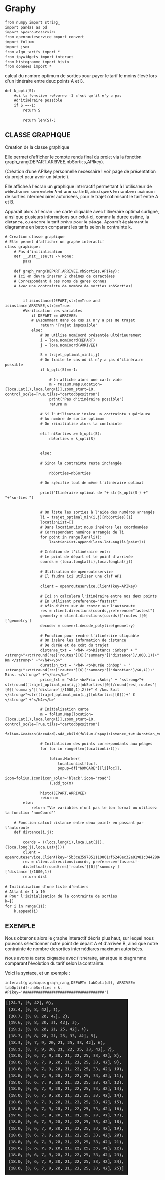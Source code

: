 # Graphy


    from numpy import string_
    import pandas as pd
    import openrouteservice
    from openrouteservice import convert
    import folium
    import json
    from algo_tarifs import *
    from ipywidgets import interact
    from histogramme import histo
    from donnees import *


calcul du nombre optimum de sorties pour payer le tarif le moins élevé lors d'un itinéraire entre deux points A et B.

    def k_opti(S):
        #si la fonction retourne -1 c'est qu'il n'y a pas 
        #d'itinéraire possible
        if S ==-1:
            return S

            return len(S)-1



## CLASSE GRAPHIQUE

Creation de la classe graphique

Elle permet d'afficher le compte rendu final du projet via la fonction graph_rang(DEPART,ARRIVEE,nbSorties,APIkey).

(Création d'une APIkey personnelle nécessaire ! voir page de présentation du projet pour avoir un tutoriel).

Elle affiche à l'écran un graphique interractif permettant à l'utilisateur de sélectionner une entrée A et une sortie B, ainsi que k le nombre maximum de sorties intermédiaires autorisées, pour le trajet optimisant le tarif entre A et B.

Apparaît alors à l'écran une carte cliquable avec l'itinéraire optimal surligné, ainsi que plusieurs informations sur celui-ci, comme la durée estimé, la distance, ou encore le tarif prévu pour le péage. Apparaît également le diagramme en baton comparant les tarifs selon la contrainte k.
    
    # Creation classe graphique
    # Elle permet d'afficher un graphe interactif 
    class graphique:
        # Pas d'initialisation
        def __init__(self) -> None:
            pass

        def graph_rang(DEPART,ARRIVEE,nbSorties,APIkey):
        # Ici on devra insérer 2 chaines de caractères
        # Correspondant à des noms de gares connus
        # Avec une contrainte de nombre de sorties (nbSorties)


            if isinstance(DEPART,str)==True and isinstance(ARRIVEE,str)==True:
            #Verification des variables
                if DEPART == ARRIVEE:
                # Evidemment dans ce cas il n'y a pas de trajet
                    return 'Trajet impossible'
                else:
                    # On utilise nomCoord présentée ultérieurement
                    i = loca.nomCoord(DEPART)
                    j = loca.nomCoord(ARRIVEE)

                    S = trajet_optimal_min(i,j)
                    # On traite le cas où il n'y a pas d'itinéraire possible
                    if k_opti(S)==-1:

                        # On affiche alors une carte vide
                        m = folium.Map(location=[loca.Lat(i),loca.long(i)],zoom_start=10, control_scale=True,tiles="cartodbpositron")
                        print("Pas d'itinéraire possible")
                        return m 
                
                    # Si l'utilisateur insère un contrainte supérieure
                    # Au nombre de sortie optimum 
                    # On réinitialise alors la contrainte

                    elif nbSorties >= k_opti(S):
                        nbSorties = k_opti(S)

        
                    else:
                
                    # Sinon la contrainte reste inchangée

                        nbSorties=nbSorties

                    # On spécifie tout de même l'itinéraire optimal

                    print("Itinéraire optimal de "+ str(k_opti(S)) +" "+"sorties.")


                    # On liste les sorties à l'aide des numéros arrangés
                    li = trajet_optimal_min(i,j)[nbSorties][1]
                    locationList=[]
                    # Dans locationList nous insérons les coordonnées 
                    # Correspondant numéros arrangés de li
                    for point in range(len(li)):
                        locationList.append(loca.latLong(li[point]))
                
                    # Création de l'itinéraire entre 
                    # Le point de départ et le point d'arrivée
                    coords = (loca.longLat(i),loca.longLat(j))

                    # Utilisation de openrouteservice
                    # Il faudra ici utiliser une clef API

                    client = openrouteservice.Client(key=APIkey)

                    # Ici on calculera l'itinéraire entre nos deux points
                    # En utilisant preference="fastest" 
                    # Afin d'être sur de rester sur l'autoroute 
                    res = client.directions(coords,preference="fastest")
                    geometry = client.directions(coords)['routes'][0]['geometry']
                    decoded = convert.decode_polyline(geometry)

                    # Fonction pour rendre l'itinéraire cliquable
                    # On insère les information de distance 
                    # De durée et de coût du trajet
                    distance_txt = "<h4> <b>Distance :&nbsp" + "<strong>"+str(round(res['routes'][0]['summary']['distance']/1000,1))+" Km </strong>" +"</h4></b>"
                    duration_txt = "<h4> <b>Durée :&nbsp" + "<strong>"+str(round(res['routes'][0]['summary']['duration']/60,1))+" Mins. </strong>" +"</h4></b>"
                    price_txt = "<h4> <b>Prix :&nbsp" + "<strong>"+ str(round((trajet_optimal_min(i,j)[nbSorties][0])/round(res['routes'][0]['summary']['distance']/1000,1),2))+" € /km. Soit </strong>"+str((trajet_optimal_min(i,j)[nbSorties][0]))+" €  </strong>" +"</h4></b>"
                
                    # Initialisation carte
                    m = folium.Map(location=[loca.Lat(i),loca.long(i)],zoom_start=10, control_scale=True,tiles="cartodbpositron")
                    folium.GeoJson(decoded).add_child(folium.Popup(distance_txt+duration_txt+price_txt,max_width=300)).add_to(m)

                    # Initialision des points correspondants aux péages
                    for loc in range(len(locationList)):

                        folium.Marker(
                            locationList[loc],
                            popup=df["NOMGARE"][li[loc]],
                            icon=folium.Icon(icon_color='black',icon='road')
                        ).add_to(m)

                    histo(DEPART,ARRIVEE)
                    return m
            else:
                return "Vos variables n'ont pas le bon format ou utilisez la fonction 'nomCoord'"

        # Fonction calcul distance entre deux points en passant par l'autoroute
        def distance(i,j):

            coords = ((loca.long(i),loca.Lat(i)),(loca.long(j),loca.Lat(j)))
            client = openrouteservice.Client(key='5b3ce3597851110001cf6248ec32a01981c344289c76bd7dbc72c78d')
            res = client.directions(coords, preference="fastest")
            dist=float(round(res['routes'][0]['summary']['distance']/1000,1))
            return dist

    # Initialisation d'une liste d'entiers
    # Allant de 1 à 10
    # Pour l'initialisation de la contrainte de sorties
    k=[]
    for i in range(11):
        k.append(i)


## EXEMPLE 

Nous obtenons alors le graphe interactif décris plus haut, sur lequel nous pouvons sélectionner notre point de depart A et d'arrivée B, ainsi que notre contrainte de nombre de sorties intermédiares maximum autorisées.

Nous avons la carte cliquable avec l'itinéraire, ainsi que le diagramme comparant l'évolution du tarif selon la contrainte.

Voici la syntaxe, et un exemple :

    interact(graphique.graph_rang,DEPART= tabOpti(df), ARRIVEE= tabOpti(df),nbSorties = k, APIkey='#####################################')
    
<img src="https://github.com/lucea97217/Projetgroupe6/blob/04900ad79b3d5ff56324a37aa533b3f331318476/Sphinx_DL/source/Projet/DONNEES/Capture/Capture1.png" width="400" />

